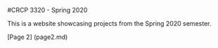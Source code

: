 #CRCP 3320 - Spring 2020

This is a website showcasing projects from the Spring 2020 semester.

[Page 2] (page2.md)
